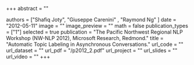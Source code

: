 +++
abstract = ""

authors = ["Shafiq Joty", "Giuseppe Carenini" , "Raymond Ng" ]
date = "2012-05-11"
image = ""
image_preview = ""
math = false
publication_types = ["1"]
selected = true
publication = "The Pacific Northwest Regional NLP Workshop (NW-NLP 2012), Microsoft Research, Redmond."
title = "Automatic Topic Labeling in Asynchronous Conversations."
url_code = ""
url_dataset = ""
url_pdf = "/p2012_2.pdf"
url_project = ""
url_slides = ""
url_video = ""
+++


